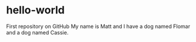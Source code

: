 # hello-world
First repository on GitHub
My name is Matt and I have a dog named Flomar and a dog named Cassie.
